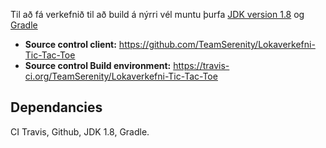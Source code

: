 Til að fá verkefnið til að build á nýrri vél muntu þurfa [JDK version 1.8](http://www.oracle.com/technetwork/java/javase/downloads/jdk8-downloads-2133151.html) og [Gradle](https://gradle.org/install/)

- **Source control client:** https://github.com/TeamSerenity/Lokaverkefni-Tic-Tac-Toe
- **Source control Build environment:** https://travis-ci.org/TeamSerenity/Lokaverkefni-Tic-Tac-Toe



## Dependancies

CI Travis, Github, JDK 1.8, Gradle.

